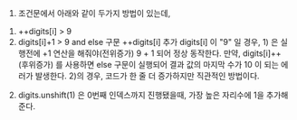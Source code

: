 1. 조건문에서 아래와 같이 두가지 방법이 있는데,
1) ++digits[i] > 9
2) digits[i]+1 > 9 and else 구문 ++digits[i] 추가
digits[i] 이 "9" 일 경우, 1) 은 실행전에 +1 연산을 해줘야(전위증가)  9 + 1 되어 정상 동작한다. 만약, digits[i]++ (후위증가) 를 사용하면 else 구문이 실행되어 결과 값의 마지막 수가 10 이 되는 에러가  발생한다. 2)의 경우, 코드가 한 줄 더 증가하지만 직관적인 방법이다.
2. digits.unshift(1) 은 0번째 인덱스까지 진행됐을때, 가장 높은 자리수에 1을 추가해준다.